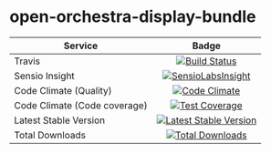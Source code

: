 open-orchestra-display-bundle
=============================

| Service       | Badge         |
| ------------- |:-------------:|
| Travis | [![Build Status](https://travis-ci.org/open-orchestra/open-orchestra-display-bundle.svg?branch=1.1)](https://travis-ci.org/open-orchestra/open-orchestra-display-bundle) |
| Sensio Insight | [![SensioLabsInsight](https://insight.sensiolabs.com/projects/3ea64331-d1d8-4006-a9b5-3137c8b1fae5/big.png)](https://insight.sensiolabs.com/projects/3ea64331-d1d8-4006-a9b5-3137c8b1fae5) |
| Code Climate (Quality) | [![Code Climate](https://codeclimate.com/github/open-orchestra/open-orchestra-display-bundle/badges/gpa.svg)](https://codeclimate.com/github/open-orchestra/open-orchestra-display-bundle) |
| Code Climate (Code coverage) | [![Test Coverage](https://codeclimate.com/github/open-orchestra/open-orchestra-display-bundle/badges/coverage.svg)](https://codeclimate.com/github/open-orchestra/open-orchestra-display-bundle/coverage) |
| Latest Stable Version | [![Latest Stable Version](https://poser.pugx.org/open-orchestra/open-orchestra-display-bundle/v/stable)](https://packagist.org/packages/open-orchestra/open-orchestra-display-bundle) |
| Total Downloads | [![Total Downloads](https://poser.pugx.org/open-orchestra/open-orchestra-display-bundle/downloads)](https://packagist.org/packages/open-orchestra/open-orchestra-display-bundle) |
